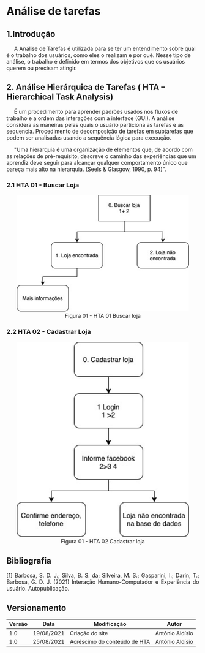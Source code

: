 # Análise de tarefas

## 1.Introdução
<p style="text-indent: 20px; align = "justify">
A Análise de Tarefas é utilizada para se ter um entendimento sobre qual é o trabalho dos usuários, como eles o realizam e por quê. Nesse tipo de análise, o trabalho é definido em termos dos objetivos que os usuários querem ou precisam atingir.
</p>

## 2. Análise Hierárquica de Tarefas ( HTA – Hierarchical Task Analysis)

<p style="text-indent: 20px; align = "justify">
É um procedimento para aprender padrões usados nos fluxos de trabalho e
a ordem das interações com a interface (GUI). A análise considera as
maneiras pelas quais o usuário particiona as tarefas e as sequencia.
Procedimento de decomposição de tarefas em subtarefas que podem ser
analisadas usando a sequência lógica para execução.
</p>


<p style="text-indent: 20px; align = "justify">
"Uma hierarquia é uma organização de elementos que, de acordo com as
relações de pré-requisito, descreve o caminho das experiências que um
aprendiz deve seguir para alcançar qualquer comportamento único que
pareça mais alto na hierarquia. (Seels & Glasgow, 1990, p. 94)".
</p>


### 2.1 HTA 01 - Buscar Loja
<center>

<img width="450x"  src="../../assets/imgs/HTA01.jpeg" alt="disponibildiade">
<figcaption>Figura 01 - HTA 01 Buscar loja </figcaption>

</center>

### 2.2 HTA 02 - Cadastrar Loja

<center>

<img width="450x"  src="../../assets/imgs/HTA02.jpeg" alt="disponibildiade">

<figcaption>Figura 01 - HTA 02 Cadastrar loja </figcaption>
</center>


## Bibliografia <a id="Bibliografia"></a>
<p align = "justify"> [1] Barbosa, S. D. J.; Silva, B. S. da; Silveira, M. S.; Gasparini, I.; Darin, T.; Barbosa, G. D. J. (2021) Interação Humano-Computador e Experiência do usuário. Autopublicação. </p>


## Versionamento

<center>

| Versão | Data | Modificação | Autor |
|--|--|--|--|
| 1.0 | 19/08/2021 | Criação do site | Antônio Aldísio |
| 1.0 | 25/08/2021 | Acréscimo do conteúdo de HTA | Antônio Aldísio |


</center>